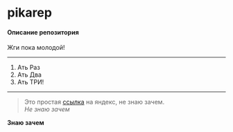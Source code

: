 # pikarep
#### Описание репозитория
Жги пока молодой!  
***
1. Ать Раз 
2. Ать Два
3. Ать ТРИ!
***
>Это простая [ссылка](http://yandex.ru) на яндекс, не знаю зачем.  
*Не знаю зачем*  

**Знаю зачем**  